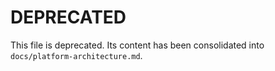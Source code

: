 # DEPRECATED

This file is deprecated. Its content has been consolidated into `docs/platform-architecture.md`.
